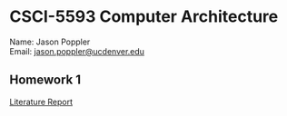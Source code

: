 # CSCI-5593 Computer Architecture
Name: Jason Poppler  
Email: jason.poppler@ucdenver.edu  

## Homework 1
<a href='literature_report.pdf'>Literature Report</a>
